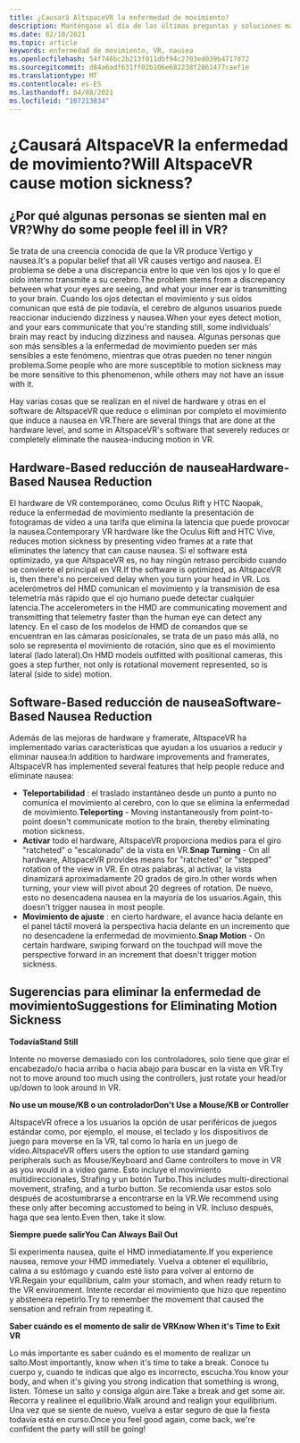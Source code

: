 ```yaml
---
title: ¿Causará AltspaceVR la enfermedad de movimiento?
description: Manténgase al día de las últimas preguntas y soluciones más frecuentes sobre la enfermedad motriz en entornos de VR.
ms.date: 02/10/2021
ms.topic: article
keywords: enfermedad de movimiento, VR, nausea
ms.openlocfilehash: 54f746bc2b213f011dbf94c2703ed039b4717d72
ms.sourcegitcommit: d84a6adf631ff02b106e682238f2861477caef1e
ms.translationtype: MT
ms.contentlocale: es-ES
ms.lasthandoff: 04/08/2021
ms.locfileid: "107213834"
---
```

# <a name="will-altspacevr-cause-motion-sickness"></a><span data-ttu-id="d328a-104">¿Causará AltspaceVR la enfermedad de movimiento?</span><span class="sxs-lookup"><span data-stu-id="d328a-104">Will AltspaceVR cause motion sickness?</span></span>

## <a name="why-do-some-people-feel-ill-in-vr"></a><span data-ttu-id="d328a-105">¿Por qué algunas personas se sienten mal en VR?</span><span class="sxs-lookup"><span data-stu-id="d328a-105">Why do some people feel ill in VR?</span></span>

<span data-ttu-id="d328a-106">Se trata de una creencia conocida de que la VR produce Vertigo y nausea.</span><span class="sxs-lookup"><span data-stu-id="d328a-106">It's a popular belief that all VR causes vertigo and nausea.</span></span> <span data-ttu-id="d328a-107">El problema se debe a una discrepancia entre lo que ven los ojos y lo que el oído interno transmite a su cerebro.</span><span class="sxs-lookup"><span data-stu-id="d328a-107">The problem stems from a discrepancy between what your eyes are seeing, and what your inner ear is transmitting to your brain.</span></span> <span data-ttu-id="d328a-108">Cuando los ojos detectan el movimiento y sus oídos comunican que está de pie todavía, el cerebro de algunos usuarios puede reaccionar induciendo dizziness y nausea.</span><span class="sxs-lookup"><span data-stu-id="d328a-108">When your eyes detect motion, and your ears communicate that you're standing still, some individuals' brain may react by inducing dizziness and nausea.</span></span> <span data-ttu-id="d328a-109">Algunas personas que son más sensibles a la enfermedad de movimiento pueden ser más sensibles a este fenómeno, mientras que otras pueden no tener ningún problema.</span><span class="sxs-lookup"><span data-stu-id="d328a-109">Some people who are more susceptible to motion sickness may be more sensitive to this phenomenon, while others may not have an issue with it.</span></span> 

<span data-ttu-id="d328a-110">Hay varias cosas que se realizan en el nivel de hardware y otras en el software de AltspaceVR que reduce o eliminan por completo el movimiento que induce a nausea en VR.</span><span class="sxs-lookup"><span data-stu-id="d328a-110">There are several things that are done at the hardware level, and some in AltspaceVR's software that severely reduces or completely eliminate the nausea-inducing motion in VR.</span></span>

## <a name="hardware-based-nausea-reduction"></a><span data-ttu-id="d328a-111">Hardware-Based reducción de nausea</span><span class="sxs-lookup"><span data-stu-id="d328a-111">Hardware-Based Nausea Reduction</span></span>

<span data-ttu-id="d328a-112">El hardware de VR contemporáneo, como Oculus Rift y HTC Naopak, reduce la enfermedad de movimiento mediante la presentación de fotogramas de vídeo a una tarifa que elimina la latencia que puede provocar la nausea.</span><span class="sxs-lookup"><span data-stu-id="d328a-112">Contemporary VR hardware like the Oculus Rift and HTC Vive, reduces motion sickness by presenting video frames at a rate that eliminates the latency that can cause nausea.</span></span> <span data-ttu-id="d328a-113">Si el software está optimizado, ya que AltspaceVR es, no hay ningún retraso percibido cuando se convierte el principal en VR.</span><span class="sxs-lookup"><span data-stu-id="d328a-113">If the software is optimized, as AltspaceVR is, then there's no perceived delay when you turn your head in VR.</span></span> <span data-ttu-id="d328a-114">Los acelerómetros del HMD comunican el movimiento y la transmisión de esa telemetría más rápido que el ojo humano puede detectar cualquier latencia.</span><span class="sxs-lookup"><span data-stu-id="d328a-114">The accelerometers in the HMD are communicating movement and transmitting that telemetry faster than the human eye can detect any latency.</span></span> <span data-ttu-id="d328a-115">En el caso de los modelos de HMD de comandos que se encuentran en las cámaras posicionales, se trata de un paso más allá, no solo se representa el movimiento de rotación, sino que es el movimiento lateral (lado lateral).</span><span class="sxs-lookup"><span data-stu-id="d328a-115">On HMD models outfitted with positional cameras, this goes a step further, not only is rotational movement represented, so is lateral (side to side) motion.</span></span>

## <a name="software-based-nausea-reduction"></a><span data-ttu-id="d328a-116">Software-Based reducción de nausea</span><span class="sxs-lookup"><span data-stu-id="d328a-116">Software-Based Nausea Reduction</span></span>

<span data-ttu-id="d328a-117">Además de las mejoras de hardware y framerate, AltspaceVR ha implementado varias características que ayudan a los usuarios a reducir y eliminar nausea:</span><span class="sxs-lookup"><span data-stu-id="d328a-117">In addition to hardware improvements and framerates, AltspaceVR has implemented several features that help people reduce and eliminate nausea:</span></span>

* <span data-ttu-id="d328a-118">**Teleportabilidad** : el traslado instantáneo desde un punto a punto no comunica el movimiento al cerebro, con lo que se elimina la enfermedad de movimiento.</span><span class="sxs-lookup"><span data-stu-id="d328a-118">**Teleporting** - Moving instantaneously from point-to-point doesn't communicate motion to the brain, thereby eliminating motion sickness.</span></span>
* <span data-ttu-id="d328a-119">**Activar** todo el hardware, AltspaceVR proporciona medios para el giro "ratcheted" o "escalonado" de la vista en VR.</span><span class="sxs-lookup"><span data-stu-id="d328a-119">**Snap Turning** - On all hardware, AltspaceVR provides means for "ratcheted" or "stepped" rotation of the view in VR.</span></span> <span data-ttu-id="d328a-120">En otras palabras, al activar, la vista dinamizará aproximadamente 20 grados de giro.</span><span class="sxs-lookup"><span data-stu-id="d328a-120">In other words when turning, your view will pivot about 20 degrees of rotation.</span></span> <span data-ttu-id="d328a-121">De nuevo, esto no desencadena nausea en la mayoría de los usuarios.</span><span class="sxs-lookup"><span data-stu-id="d328a-121">Again, this doesn't trigger nausea in most people.</span></span>
* <span data-ttu-id="d328a-122">**Movimiento de ajuste** : en cierto hardware, el avance hacia delante en el panel táctil moverá la perspectiva hacia delante en un incremento que no desencadene la enfermedad de movimiento.</span><span class="sxs-lookup"><span data-stu-id="d328a-122">**Snap Motion** - On certain hardware, swiping forward on the touchpad will move the perspective forward in an increment that doesn't trigger motion sickness.</span></span> 
 
## <a name="suggestions-for-eliminating-motion-sickness"></a><span data-ttu-id="d328a-123">Sugerencias para eliminar la enfermedad de movimiento</span><span class="sxs-lookup"><span data-stu-id="d328a-123">Suggestions for Eliminating Motion Sickness</span></span>

<span data-ttu-id="d328a-124">**Todavía**</span><span class="sxs-lookup"><span data-stu-id="d328a-124">**Stand Still**</span></span>

<span data-ttu-id="d328a-125">Intente no moverse demasiado con los controladores, solo tiene que girar el encabezado/o hacia arriba o hacia abajo para buscar en la vista en VR.</span><span class="sxs-lookup"><span data-stu-id="d328a-125">Try not to move around too much using the controllers, just rotate your head/or up/down to look around in VR.</span></span>

<span data-ttu-id="d328a-126">**No use un mouse/KB o un controlador**</span><span class="sxs-lookup"><span data-stu-id="d328a-126">**Don't Use a Mouse/KB or Controller**</span></span>

<span data-ttu-id="d328a-127">AltspaceVR ofrece a los usuarios la opción de usar periféricos de juegos estándar como, por ejemplo, el mouse, el teclado y los dispositivos de juego para moverse en la VR, tal como lo haría en un juego de vídeo.</span><span class="sxs-lookup"><span data-stu-id="d328a-127">AltspaceVR offers users the option to use standard gaming peripherals such as Mouse/Keyboard and Game controllers to move in VR as you would in a video game.</span></span> <span data-ttu-id="d328a-128">Esto incluye el movimiento multidireccionales, Strafing y un botón Turbo.</span><span class="sxs-lookup"><span data-stu-id="d328a-128">This includes multi-directional movement, strafing, and a turbo button.</span></span> <span data-ttu-id="d328a-129">Se recomienda usar estos solo después de acostumbrarse a encontrarse en la VR.</span><span class="sxs-lookup"><span data-stu-id="d328a-129">We recommend using these only after becoming accustomed to being in VR.</span></span> <span data-ttu-id="d328a-130">Incluso después, haga que sea lento.</span><span class="sxs-lookup"><span data-stu-id="d328a-130">Even then, take it slow.</span></span>

<span data-ttu-id="d328a-131">**Siempre puede salir**</span><span class="sxs-lookup"><span data-stu-id="d328a-131">**You Can Always Bail Out**</span></span>

<span data-ttu-id="d328a-132">Si experimenta nausea, quite el HMD inmediatamente.</span><span class="sxs-lookup"><span data-stu-id="d328a-132">If you experience nausea, remove your HMD immediately.</span></span> <span data-ttu-id="d328a-133">Vuelva a obtener el equilibrio, calma a su estómago y cuando esté listo para volver al entorno de VR.</span><span class="sxs-lookup"><span data-stu-id="d328a-133">Regain your equilibrium, calm your stomach, and when ready return to the VR environment.</span></span> <span data-ttu-id="d328a-134">Intente recordar el movimiento que hizo que repentino y abstenera repetirlo.</span><span class="sxs-lookup"><span data-stu-id="d328a-134">Try to remember the movement that caused the sensation and refrain from repeating it.</span></span>

<span data-ttu-id="d328a-135">**Saber cuándo es el momento de salir de VR**</span><span class="sxs-lookup"><span data-stu-id="d328a-135">**Know When it's Time to Exit VR**</span></span>

<span data-ttu-id="d328a-136">Lo más importante es saber cuándo es el momento de realizar un salto.</span><span class="sxs-lookup"><span data-stu-id="d328a-136">Most importantly, know when it's time to take a break.</span></span> <span data-ttu-id="d328a-137">Conoce tu cuerpo y, cuando te indicas que algo es incorrecto, escucha.</span><span class="sxs-lookup"><span data-stu-id="d328a-137">You know your body, and when it's giving you strong indication that something is wrong, listen.</span></span> <span data-ttu-id="d328a-138">Tómese un salto y consiga algún aire.</span><span class="sxs-lookup"><span data-stu-id="d328a-138">Take a break and get some air.</span></span> <span data-ttu-id="d328a-139">Recorra y realinee el equilibrio.</span><span class="sxs-lookup"><span data-stu-id="d328a-139">Walk around and realign your equilibrium.</span></span> <span data-ttu-id="d328a-140">Una vez que se siente de nuevo, vuelva a estar seguro de que la fiesta todavía está en curso.</span><span class="sxs-lookup"><span data-stu-id="d328a-140">Once you feel good again, come back, we're confident the party will still be going!</span></span>
